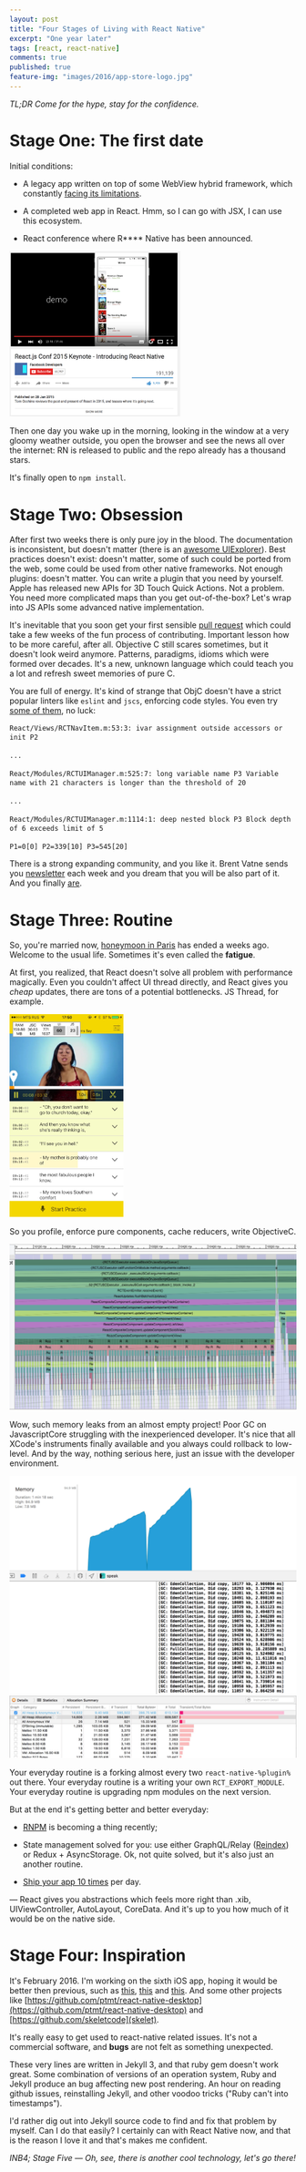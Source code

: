 ```yaml
---
layout: post
title: "Four Stages of Living with React Native"
excerpt: "One year later"
tags: [react, react-native]
comments: true
published: true
feature-img: "images/2016/app-store-logo.jpg"
---
```


*TL;DR Come for the hype, stay for the confidence.*

# Stage One: The first date

Initial conditions:

- A legacy app written on top of some WebView hybrid framework, which
constantly [facing its limitations](http://potomushto.com/2015/03/02/webviews-are-hard.html).

- A completed web app in React. Hmm, so I can go with JSX, I can use this ecosystem.

- React conference where R**** Native has been announced.

<img src="/images/2016/react-native-announce.png" alt="Annnouncing React Native" style="width: 300px;"/>

Then one day you wake up in the morning, looking in the window at a very gloomy weather outside, you open the browser and see the news all over the internet: RN is released to public and the repo already has a thousand stars.

It's finally open to `npm install`.

# Stage Two: Obsession


After first two weeks there is only pure joy in the blood. The documentation is inconsistent, but doesn't matter (there is an [awesome UIExplorer](https://github.com/facebook/react-native/blob/master/Examples/UIExplorer/ClipboardExample.js#L33)). Best practices doesn't exist: doesn't matter, some of such could be ported from the web, some could be used from other native frameworks. Not enough plugins: doesn't matter. You can write a plugin that you need by yourself. Apple has released new APIs for 3D Touch Quick Actions. Not a problem. You need more complicated maps than you get out-of-the-box? Let's wrap into JS APIs some advanced native implementation.

It's inevitable that you soon get your first sensible [pull request](https://github.com/facebook/react-native/pull/1318) which could take a few weeks of the fun process of contributing. Important lesson how to be more careful, after all. Objective C still scares sometimes, but it doesn't look weird anymore. Patterns, paradigms, idioms which were formed over decades. It's a new, unknown language which could teach you a lot and refresh sweet memories of pure C.

You are full of energy. It's kind of strange that ObjC doesn't have a strict popular linters like `eslint` and `jscs`, enforcing code styles. You even try [some of them](https://github.com/facebook/react-native/pull/1916), no luck:

```
React/Views/RCTNavItem.m:53:3: ivar assignment outside accessors or init P2

...

React/Modules/RCTUIManager.m:525:7: long variable name P3 Variable name with 21 characters is longer than the threshold of 20

...

React/Modules/RCTUIManager.m:1114:1: deep nested block P3 Block depth of 6 exceeds limit of 5

P1=0[0] P2=339[10] P3=545[20]
```

There is a strong expanding community, and you like it. Brent Vatne sends you [newsletter](http://brentvatne.ca/react-native-newsletter/) each week and you dream that you will be also part of it. And you finally [are](http://reactnative.cc/14-07-2015.html).

# Stage Three: Routine

So, you're married now, [honeymoon in Paris](http://localhost:4000/2015/07/30/react-europe.html) has ended a weeks ago. Welcome to the usual life.
Sometimes it's even called the **fatigue**.

At first, you realized, that React doesn't solve all problem with performance magically. Even you couldn't affect UI thread directly, and React gives you *cheap* updates, there are tons of a potential bottlenecks. JS Thread, for example.

<img src="/images/2016/speak-1.jpg" alt="Speak screenshot" style="width: 200px;"/>

So you profile, enforce pure components, cache reducers, write ObjectiveC.

![](/images/2016/speak-2.jpg)

Wow, such memory leaks from an almost empty project! Poor GC on JavascriptCore struggling with the
inexperienced developer.
It's nice that all XCode's instruments finally available and you always could rollback to low-level.
And by the way, nothing serious here, just an issue with the developer environment.

![](/images/2016/speak-3.png)
![](/images/2016/speak-4.jpg)

Your everyday routine is a forking almost every two `react-native-%plugin%` out there.
Your everyday routine is a writing your own `RCT_EXPORT_MODULE`.
Your everyday routine is upgrading npm modules on the next version.

But at the end it's getting better and better everyday:

- [RNPM](https://github.com/rnpm/rnpm) is becoming a thing recently;

- State management solved for you: use either GraphQL/Relay ([Reindex](https://reindex.io)) or Redux + AsyncStorage. Ok, not quite solved, but it's also just an another routine.

- [Ship your app 10 times](https://apphub.io) per day.

 — React gives you abstractions which feels more right than .xib, UIViewController, AutoLayout, CoreData. And it's up to you how much of it would be on the native side.

# Stage Four: Inspiration

It's February 2016. I'm working on the sixth iOS app, hoping it would be better then previous, such as [this](https://hash.ai), [this](http://wizearn.com/) and [this](http://hiflawless.com). And some other projects like [https://github.com/ptmt/react-native-desktop](https://github.com/ptmt/react-native-desktop) and [https://github.com/skeletcode](skelet).

It's really easy to get used to react-native related issues. It's not a commercial software, and **bugs** are not felt as something unexpected.

These very lines are written in Jekyll 3, and that ruby gem doesn't work great. Some combination of versions of an operation system, Ruby and Jekyll produce an bug affecting new post rendering. An hour on reading github issues, reinstalling Jekyll, and other voodoo tricks ("Ruby can't into timestamps").

I'd rather dig out into Jekyll source code to find and fix that problem by myself. Can I do that easily? I certainly can with React Native now, and that is the reason I love it and that's makes me confident.

*INB4; Stage Five — Oh, see, there is another cool technology, let's go there!*
